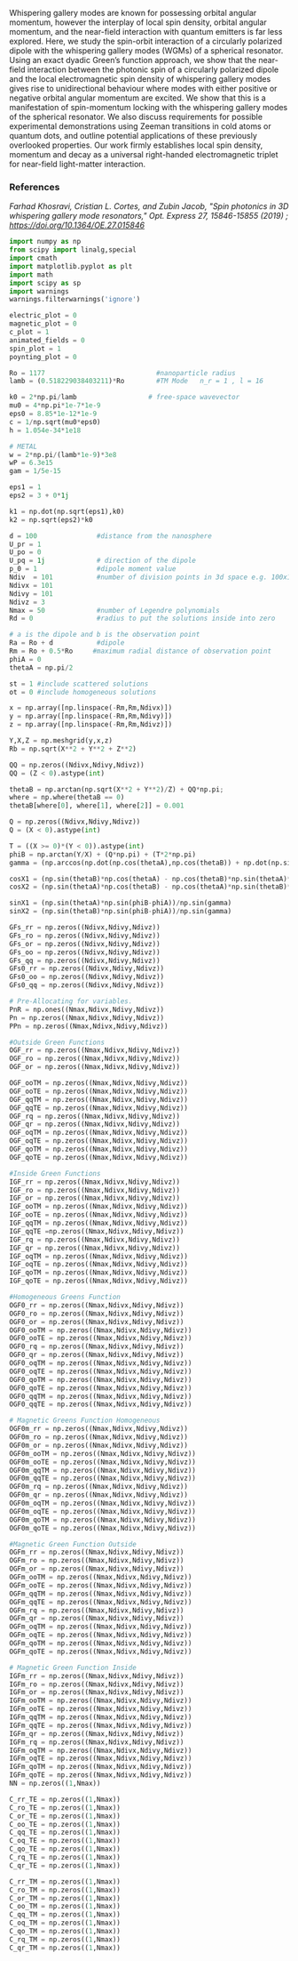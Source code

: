 Whispering gallery modes are known for possessing orbital angular momentum, however the interplay of local spin density, orbital angular momentum, and the near-field interaction with quantum emitters is far less explored. Here, we study the spin-orbit interaction of a circularly polarized dipole with the whispering gallery modes (WGMs) of a spherical resonator. Using an exact dyadic Green’s function approach, we show that the near-field interaction between the photonic spin of a circularly polarized dipole and the local electromagnetic spin density of whispering gallery modes gives rise to unidirectional behaviour where modes with either positive or negative orbital angular momentum are excited. We show that this is a manifestation of spin-momentum locking with the whispering gallery modes of the spherical resonator. We also discuss requirements for possible experimental demonstrations using Zeeman transitions in cold atoms or quantum dots, and outline potential applications of these previously overlooked properties. Our work firmly establishes local spin density, momentum and decay as a universal right-handed electromagnetic triplet for near-field light-matter interaction.

### References
*Farhad Khosravi, Cristian L. Cortes, and Zubin Jacob, "Spin photonics in 3D whispering gallery mode resonators," Opt. Express 27, 15846-15855 (2019) ; https://doi.org/10.1364/OE.27.015846*

``` python
import numpy as np
from scipy import linalg,special
import cmath
import matplotlib.pyplot as plt
import math
import scipy as sp
import warnings
warnings.filterwarnings('ignore')
```

```python
electric_plot = 0
magnetic_plot = 0
c_plot = 1
animated_fields = 0
spin_plot = 1
poynting_plot = 0
```

```python
Ro = 1177                            #nanoparticle radius
lamb = (0.518229038403211)*Ro        #TM Mode   n_r = 1 , l = 16

k0 = 2*np.pi/lamb                  # free-space wavevector
mu0 = 4*np.pi*1e-7*1e-9
eps0 = 8.85*1e-12*1e-9
c = 1/np.sqrt(mu0*eps0)
h = 1.054e-34*1e18
```

```python
# METAL
w = 2*np.pi/(lamb*1e-9)*3e8
wP = 6.3e15
gam = 1/5e-15

eps1 = 1
eps2 = 3 + 0*1j

k1 = np.dot(np.sqrt(eps1),k0)
k2 = np.sqrt(eps2)*k0

d = 100               #distance from the nanosphere
U_pr = 1  
U_po = 0
U_pq = 1j             # direction of the dipole
p_0 = 1               #dipole moment value
Ndiv  = 101           #number of division points in 3d space e.g. 100x100x100 point 
Ndivx = 101         
Ndivy = 101         
Ndivz = 3
Nmax = 50             #number of Legendre polynomials
Rd = 0                #radius to put the solutions inside into zero

# a is the dipole and b is the observation point
Ra = Ro + d           #dipole
Rm = Ro + 0.5*Ro     #maximum radial distance of observation point
phiA = 0
thetaA = np.pi/2

st = 1 #include scattered solutions
ot = 0 #include homogeneous solutions

x = np.array([np.linspace(-Rm,Rm,Ndivx)])
y = np.array([np.linspace(-Rm,Rm,Ndivy)])
z = np.array([np.linspace(-Rm,Rm,Ndivz)])

Y,X,Z = np.meshgrid(y,x,z)
Rb = np.sqrt(X**2 + Y**2 + Z**2)

QQ = np.zeros((Ndivx,Ndivy,Ndivz))
QQ = (Z < 0).astype(int)

thetaB = np.arctan(np.sqrt(X**2 + Y**2)/Z) + QQ*np.pi;
where = np.where(thetaB == 0)
thetaB[where[0], where[1], where[2]] = 0.001
```

```python
Q = np.zeros((Ndivx,Ndivy,Ndivz))
Q = (X < 0).astype(int)

T = ((X >= 0)*(Y < 0)).astype(int)
phiB = np.arctan(Y/X) + (Q*np.pi) + (T*2*np.pi)
gamma = (np.arccos(np.dot(np.cos(thetaA),np.cos(thetaB)) + np.dot(np.sin(thetaA),np.sin(thetaB))*np.cos(phiB-phiA))).real

cosX1 = (np.sin(thetaB)*np.cos(thetaA) - np.cos(thetaB)*np.sin(thetaA)*np.cos(phiB-phiA))/np.sin(gamma)
cosX2 = (np.sin(thetaA)*np.cos(thetaB) - np.cos(thetaA)*np.sin(thetaB)*np.cos(phiB-phiA))/np.sin(gamma)

sinX1 = (np.sin(thetaA)*np.sin(phiB-phiA))/np.sin(gamma)
sinX2 = (np.sin(thetaB)*np.sin(phiB-phiA))/np.sin(gamma)
```

```python
GFs_rr = np.zeros((Ndivx,Ndivy,Ndivz))
GFs_ro = np.zeros((Ndivx,Ndivy,Ndivz))
GFs_or = np.zeros((Ndivx,Ndivy,Ndivz))
GFs_oo = np.zeros((Ndivx,Ndivy,Ndivz))
GFs_qq = np.zeros((Ndivx,Ndivy,Ndivz))
GFs0_rr = np.zeros((Ndivx,Ndivy,Ndivz))
GFs0_oo = np.zeros((Ndivx,Ndivy,Ndivz))
GFs0_qq = np.zeros((Ndivx,Ndivy,Ndivz))

# Pre-Allocating for variables.
PnR = np.ones((Nmax,Ndivx,Ndivy,Ndivz))
Pn = np.zeros((Nmax,Ndivx,Ndivy,Ndivz))
PPn = np.zeros((Nmax,Ndivx,Ndivy,Ndivz))

#Outside Green Functions
OGF_rr = np.zeros((Nmax,Ndivx,Ndivy,Ndivz))
OGF_ro = np.zeros((Nmax,Ndivx,Ndivy,Ndivz))
OGF_or = np.zeros((Nmax,Ndivx,Ndivy,Ndivz))

OGF_ooTM = np.zeros((Nmax,Ndivx,Ndivy,Ndivz))
OGF_ooTE = np.zeros((Nmax,Ndivx,Ndivy,Ndivz))
OGF_qqTM = np.zeros((Nmax,Ndivx,Ndivy,Ndivz))
OGF_qqTE = np.zeros((Nmax,Ndivx,Ndivy,Ndivz))
OGF_rq = np.zeros((Nmax,Ndivx,Ndivy,Ndivz))
OGF_qr = np.zeros((Nmax,Ndivx,Ndivy,Ndivz))
OGF_oqTM = np.zeros((Nmax,Ndivx,Ndivy,Ndivz))
OGF_oqTE = np.zeros((Nmax,Ndivx,Ndivy,Ndivz))
OGF_qoTM = np.zeros((Nmax,Ndivx,Ndivy,Ndivz))
OGF_qoTE = np.zeros((Nmax,Ndivx,Ndivy,Ndivz))

#Inside Green Functions
IGF_rr = np.zeros((Nmax,Ndivx,Ndivy,Ndivz))
IGF_ro = np.zeros((Nmax,Ndivx,Ndivy,Ndivz))
IGF_or = np.zeros((Nmax,Ndivx,Ndivy,Ndivz))
IGF_ooTM = np.zeros((Nmax,Ndivx,Ndivy,Ndivz))
IGF_ooTE = np.zeros((Nmax,Ndivx,Ndivy,Ndivz))
IGF_qqTM = np.zeros((Nmax,Ndivx,Ndivy,Ndivz))
IGF_qqTE =np.zeros((Nmax,Ndivx,Ndivy,Ndivz))
IGF_rq = np.zeros((Nmax,Ndivx,Ndivy,Ndivz))
IGF_qr = np.zeros((Nmax,Ndivx,Ndivy,Ndivz))
IGF_oqTM = np.zeros((Nmax,Ndivx,Ndivy,Ndivz))
IGF_oqTE = np.zeros((Nmax,Ndivx,Ndivy,Ndivz))
IGF_qoTM = np.zeros((Nmax,Ndivx,Ndivy,Ndivz))
IGF_qoTE = np.zeros((Nmax,Ndivx,Ndivy,Ndivz))

#Homogeneous Greens Function
OGF0_rr = np.zeros((Nmax,Ndivx,Ndivy,Ndivz))
OGF0_ro = np.zeros((Nmax,Ndivx,Ndivy,Ndivz))
OGF0_or = np.zeros((Nmax,Ndivx,Ndivy,Ndivz))
OGF0_ooTM = np.zeros((Nmax,Ndivx,Ndivy,Ndivz))
OGF0_ooTE = np.zeros((Nmax,Ndivx,Ndivy,Ndivz))
OGF0_rq = np.zeros((Nmax,Ndivx,Ndivy,Ndivz))
OGF0_qr = np.zeros((Nmax,Ndivx,Ndivy,Ndivz))
OGF0_oqTM = np.zeros((Nmax,Ndivx,Ndivy,Ndivz))
OGF0_oqTE = np.zeros((Nmax,Ndivx,Ndivy,Ndivz))
OGF0_qoTM = np.zeros((Nmax,Ndivx,Ndivy,Ndivz))
OGF0_qoTE = np.zeros((Nmax,Ndivx,Ndivy,Ndivz))
OGF0_qqTM = np.zeros((Nmax,Ndivx,Ndivy,Ndivz))
OGF0_qqTE = np.zeros((Nmax,Ndivx,Ndivy,Ndivz))

# Magnetic Greens Function Homogeneous
OGF0m_rr = np.zeros((Nmax,Ndivx,Ndivy,Ndivz))
OGF0m_ro = np.zeros((Nmax,Ndivx,Ndivy,Ndivz))
OGF0m_or = np.zeros((Nmax,Ndivx,Ndivy,Ndivz))
OGF0m_ooTM = np.zeros((Nmax,Ndivx,Ndivy,Ndivz))
OGF0m_ooTE = np.zeros((Nmax,Ndivx,Ndivy,Ndivz))
OGF0m_qqTM = np.zeros((Nmax,Ndivx,Ndivy,Ndivz))
OGF0m_qqTE = np.zeros((Nmax,Ndivx,Ndivy,Ndivz))
OGF0m_rq = np.zeros((Nmax,Ndivx,Ndivy,Ndivz))
OGF0m_qr = np.zeros((Nmax,Ndivx,Ndivy,Ndivz))
OGF0m_oqTM = np.zeros((Nmax,Ndivx,Ndivy,Ndivz))
OGF0m_oqTE = np.zeros((Nmax,Ndivx,Ndivy,Ndivz))
OGF0m_qoTM = np.zeros((Nmax,Ndivx,Ndivy,Ndivz))
OGF0m_qoTE = np.zeros((Nmax,Ndivx,Ndivy,Ndivz))

#Magnetic Green Function Outside
OGFm_rr = np.zeros((Nmax,Ndivx,Ndivy,Ndivz))
OGFm_ro = np.zeros((Nmax,Ndivx,Ndivy,Ndivz))
OGFm_or = np.zeros((Nmax,Ndivx,Ndivy,Ndivz))
OGFm_ooTM = np.zeros((Nmax,Ndivx,Ndivy,Ndivz))
OGFm_ooTE = np.zeros((Nmax,Ndivx,Ndivy,Ndivz))
OGFm_qqTM = np.zeros((Nmax,Ndivx,Ndivy,Ndivz))
OGFm_qqTE = np.zeros((Nmax,Ndivx,Ndivy,Ndivz))
OGFm_rq = np.zeros((Nmax,Ndivx,Ndivy,Ndivz))
OGFm_qr = np.zeros((Nmax,Ndivx,Ndivy,Ndivz))
OGFm_oqTM = np.zeros((Nmax,Ndivx,Ndivy,Ndivz))
OGFm_oqTE = np.zeros((Nmax,Ndivx,Ndivy,Ndivz))
OGFm_qoTM = np.zeros((Nmax,Ndivx,Ndivy,Ndivz))
OGFm_qoTE = np.zeros((Nmax,Ndivx,Ndivy,Ndivz))

# Magnetic Green Function Inside 
IGFm_rr = np.zeros((Nmax,Ndivx,Ndivy,Ndivz))
IGFm_ro = np.zeros((Nmax,Ndivx,Ndivy,Ndivz))
IGFm_or = np.zeros((Nmax,Ndivx,Ndivy,Ndivz))
IGFm_ooTM = np.zeros((Nmax,Ndivx,Ndivy,Ndivz))
IGFm_ooTE = np.zeros((Nmax,Ndivx,Ndivy,Ndivz))
IGFm_qqTM = np.zeros((Nmax,Ndivx,Ndivy,Ndivz))
IGFm_qqTE = np.zeros((Nmax,Ndivx,Ndivy,Ndivz))
IGFm_qr = np.zeros((Nmax,Ndivx,Ndivy,Ndivz))
IGFm_rq = np.zeros((Nmax,Ndivx,Ndivy,Ndivz))
IGFm_oqTM = np.zeros((Nmax,Ndivx,Ndivy,Ndivz))
IGFm_oqTE = np.zeros((Nmax,Ndivx,Ndivy,Ndivz))
IGFm_qoTM = np.zeros((Nmax,Ndivx,Ndivy,Ndivz))
IGFm_qoTE = np.zeros((Nmax,Ndivx,Ndivy,Ndivz))
NN = np.zeros((1,Nmax))

C_rr_TE = np.zeros((1,Nmax))
C_ro_TE = np.zeros((1,Nmax))
C_or_TE = np.zeros((1,Nmax))
C_oo_TE = np.zeros((1,Nmax))
C_qq_TE = np.zeros((1,Nmax))
C_oq_TE = np.zeros((1,Nmax))
C_qo_TE = np.zeros((1,Nmax))
C_rq_TE = np.zeros((1,Nmax))
C_qr_TE = np.zeros((1,Nmax))

C_rr_TM = np.zeros((1,Nmax))
C_ro_TM = np.zeros((1,Nmax))
C_or_TM = np.zeros((1,Nmax))
C_oo_TM = np.zeros((1,Nmax))
C_qq_TM = np.zeros((1,Nmax))
C_oq_TM = np.zeros((1,Nmax))
C_qo_TM = np.zeros((1,Nmax))
C_rq_TM = np.zeros((1,Nmax))
C_qr_TM = np.zeros((1,Nmax))

```
